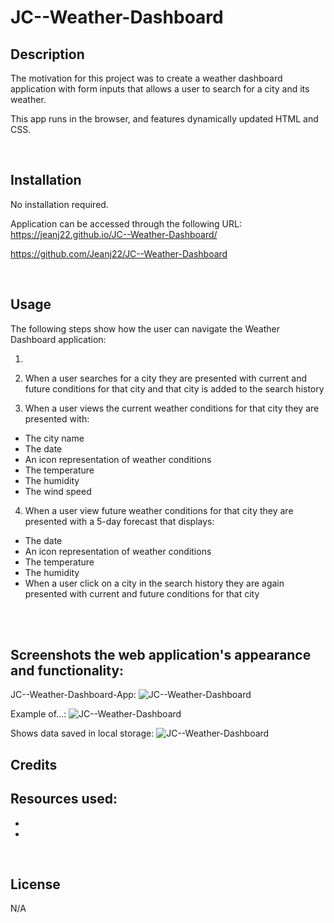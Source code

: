 # JC--Weather-Dashboard

## Description

The motivation for this project was to create a weather dashboard application with form inputs that allows a user to search for a city and its weather.

This app runs in the browser, and features dynamically updated HTML and CSS.


<br>


## Installation

No installation required. 

Application can be accessed through the following URL:
<br>
https://jeanj22.github.io/JC--Weather-Dashboard/

https://github.com/Jeanj22/JC--Weather-Dashboard



<br>


## Usage

The following steps show how the user can navigate the Weather Dashboard application: 

1.


2.  When a user searches for a city they are presented with current and future conditions for that city and that city is added to the search history


3.  When a user views the current weather conditions for that city they are presented with:

- The city name
- The date
- An icon representation of weather conditions
- The temperature
- The humidity
- The wind speed


4. When a user view future weather conditions for that city they are presented with a 5-day forecast that displays:

- The date
- An icon representation of weather conditions
- The temperature
- The humidity
- When a user click on a city in the search history they are again presented with current and future conditions for that city

<br>





<br>

## Screenshots the web application's appearance and functionality: 

JC--Weather-Dashboard-App:
![JC--Weather-Dashboard](.)

Example of...:
![JC--Weather-Dashboard](.)

Shows data saved in local storage:
![JC--Weather-Dashboard](.)



## Credits
Resources used:
- 
- 
- 


<br>

## License
N/A



